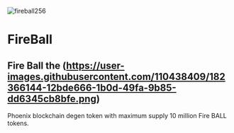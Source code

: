 
![fireball256](https://user-images.githubusercontent.com/110438409/182365772-4a5d08bf-e5b5-4ec2-87fd-f08b6bf15277.png)

# FireBall
## Fire Ball the (https://user-images.githubusercontent.com/110438409/182366144-12bde666-1b0d-49fa-9b85-dd6345cb8bfe.png)
 Phoenix blockchain degen token with maximum supply 10 million Fire BALL tokens.
